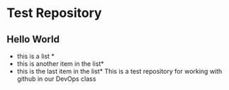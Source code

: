 # Test Repository 

## Hello World


* this is a list *
* this is another item in the list*
* this is the last item in the list*
This is a test repository for working with github in our DevOps class


